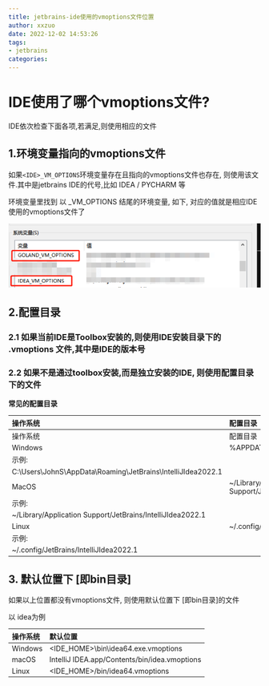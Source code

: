 ```yaml
---
title: jetbrains-ide使用的vmoptions文件位置
author: xxzuo
date: 2022-12-02 14:53:26
tags:
- jetbrains
categories:
---
```


# IDE使用了哪个vmoptions文件? 

IDE依次检查下面各项,若满足,则使用相应的文件

## 1.环境变量指向的vmoptions文件

如果`<IDE>_VM_OPTIONS`环境变量存在且指向的vmoptions文件也存在, 则使用该文件.其中<IDE>是jetbrains IDE的代号,比如 IDEA / PYCHARM 等

环境变量里找到 以 _VM_OPTIONS 结尾的环境变量, 如下, 对应的值就是相应IDE使用的vmoptions文件了

![](https://raw.githubusercontent.com/xxzuo/pic_host/main/image2022-12-1_11-12-53.png)



## 2.配置目录

### 2.1 如果当前IDE是Toolbox安装的,则使用IDE安装目录下的 <version>.vmoptions 文件,其中<version>是IDE的版本号



### 2.2 如果不是通过toolbox安装,而是独立安装的IDE, 则使用配置目录下的文件

**常见的配置目录**

| 操作系统                                                    | 配置目录                                                   |
| :---------------------------------------------------------- | :--------------------------------------------------------- |
| 操作系统                                                    | 配置目录                                                   |
| Windows                                                     | %APPDATA%\JetBrains\<product><version>                     |
| 示例:                                                       |                                                            |
| C:\Users\JohnS\AppData\Roaming\JetBrains\IntelliJIdea2022.1 |                                                            |
| MacOS                                                       | ~/Library/Application Support/JetBrains/<product><version> |
| 示例:                                                       |                                                            |
| ~/Library/Application Support/JetBrains/IntelliJIdea2022.1  |                                                            |
| Linux                                                       | ~/.config/JetBrains/<product><version>                     |
| 示例:                                                       |                                                            |
| ~/.config/JetBrains/IntelliJIdea2022.1                      |                                                            |



## 3. 默认位置下 [即bin目录]

如果以上位置都没有vmoptions文件, 则使用默认位置下 [即bin目录]的文件

以 idea为例

| 操作系统 | 默认位置                                      |
| :------- | :-------------------------------------------- |
| Windows  | <IDE_HOME>\bin\idea64.exe.vmoptions           |
| macOS    | IntelliJ IDEA.app/Contents/bin/idea.vmoptions |
| Linux    | <IDE_HOME>/bin/idea64.vmoptions               |
